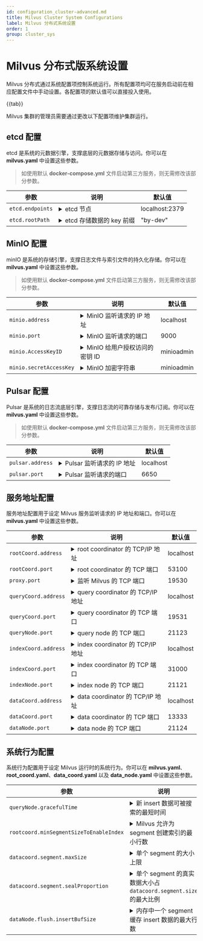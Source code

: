 ```yaml
---
id: configuration_cluster-advanced.md
title: Milvus Cluster System Configurations
label: Milvus 分布式系统设置
order: 1
group: cluster_sys
---
```


# Milvus 分布式版系统设置

Milvus 分布式通过系统配置项控制系统运行。所有配置项均可在服务启动前在相应配置文件中手动设置。各配置项的默认值可以直接投入使用。



{{tab}}


Milvus 集群的管理员需要通过更改以下配置项维护集群运行。

## etcd 配置

etcd 是系统的元数据引擎，支撑底层的元数据存储与访问。你可以在 **milvus.yaml** 中设置这些参数。

> 如使用默认 **docker-compose.yml** 文件启动第三方服务，则无需修改该部分参数。

<table id="etcd">
<thead>
  <tr>     
    <th class="width20">参数</th>     
    <th class="width70">说明</th>     
    <th class="width10">默认值</th>   
  </tr>
</thead>
<tbody>
	<tr>
		<td><code>etcd.endpoints</code></td>
		<td><details>
       <summary>etcd 节点</summary>
       <li>环境变量：<code>ETCD_ENDPOINTS</code></li>
       <li>etcd 监听请求的有效地址，用于访问 etcd 服务。</li>
       <li>Milvus 启动时，优先从环境变量 <code>ETCD_ENDPOINTS</code> 获得有效地址。</li>
       <li>对于已存在的 etcd 集群，请将该参数改为当前 etcd 节点。</li>
      </details></td>
		<td>localhost:2379</td>
	</tr>
	<tr>
		<td><code>etcd.rootPath</code></td>
		<td><details>
       <summary>etcd 存储数据的 key 前缀</summary>
       <li>Milvus 向 etcd 存储数据使用的 key 前缀</li>
       <li>在使用 Milvus 一段时间后，请不要轻易更改这个参数。更改之后您将无法正确访问之前的数据。</li>
       <li>推荐在初次使用 Milvus 前修改这个参数。</li>
       <li>对于已存在的 etcd 服务，请为 Milvus 设置一个容易辨析的 key 前缀，推荐使用 "<b>milvus-root</b>"。</li>
      </details></td>
		<td>"by-dev"</td>
	</tr>
</tbody>
</table>


## MinIO 配置

minIO 是系统的存储引擎，支撑日志文件与索引文件的持久化存储。你可以在 **milvus.yaml** 中设置这些参数。

> 如使用默认 **docker-compose.yml** 文件启动第三方服务，则无需修改该部分参数。

<table id="minio">
<thead>
  <tr>     
    <th class="width20">参数</th>     
    <th class="width70">说明</th>     
    <th class="width10">默认值</th>   
  </tr>
</thead>
<tbody>
  <tr>
		<td><code>minio.address</code></td>
		<td><details>
       <summary>MinIO 监听请求的 IP 地址</summary>
       <li>环境变量：<code>MINIO_ADDRESS</code></li>
       <li>MinIO 监听请求的 IP 地址，用于访问 MinIO 服务。<code>minio.address</code> 和 <code>minio.port</code> 共同组成 MinIO 监听请求的有效地址。</li>
       <li>Milvus 启动时，优先从环境变量 <code>MINIO_ADDRESS</code> 获得有效 IP 地址。</li>
      <li>默认值适用于 MinIO 与 Milvus 运行于相同的网络中。</li>
      <li>Milvus 2.0 使用非安全模式访问 MinIO。后续版本将支持安全模式访问 MinIO。</li>
      </details></td>
		<td>localhost</td>
	</tr>
  <tr>
		<td><code>minio.port</code></td>
		<td><details>
       <summary>MinIO 监听请求的端口</summary>
       <li>环境变量：<code>MINIO_ADDRESS</code></li>
       <li>MinIO 监听请求的端口，用于访问 MinIO 服务。<code>minio.address</code> 和 <code>minio.port</code> 共同组成 MinIO 监听请求的有效地址。</li>
       <li>Milvus 启动时，优先从环境变量 <code>MINIO_ADDRESS</code> 获得有效端口。</li>
      </details></td>
		<td>9000</td>
	</tr>
  <tr>
		<td><code>minio.AccessKeyID</code></td>
		<td><details>
       <summary>MinIO 给用户授权访问的密钥 ID</summary>
       <li>环境变量：<code>MINIO_ACCESS_KEY</code></li>
       <li>MinIO 颁发给用户的访问服务所需要的密钥 ID，用于做身份认证。<code>minio.accessKeyID</code> 与 <code>minio.secretAccessKey</code> 共同用于访问 MinIO 服务。</li>
       <li>此配置项需要与 MinIO 服务启动时所需要的环境变量 <code>MINIO_ACCESS_KEY</code>相同。默认值适用于使用默认 <b>docker-compose.yml</b> 文件启动 Milvus。</li>
      </details></td>
		<td>minioadmin</td>
	</tr>
  <tr>
		<td><code>minio.secretAccessKey</code></td>
		<td><details>
       <summary>MinIO 加密字符串</summary>
       <li>环境变量：<code>MINIO_SECRET_KEY</code></li>
       <li>用于加密签名字符串和服务器端验证签名字符串的密钥，须严格保密，仅用户与 MinIO 服务端可见。</li>
       <li>此配置项需要与 MinIO 服务启动时所需要的环境变量 <code>MINIO_SECRET_KEY</code>相同。默认值适用于使用默认 <b>docker-compose.yml</b> 文件启动 Milvus。</li>
      </details></td>
		<td>minioadmin</td>
	</tr>
</tbody>
</table>


## Pulsar 配置

Pulsar 是系统的日志流底层引擎，支撑日志流的可靠存储与发布/订阅。你可以在 **milvus.yaml** 中设置这些参数。

> 如使用默认 **docker-compose.yml** 文件启动第三方服务，则无需修改该部分参数。

<table id="pulsar">
<thead>
  <tr>     
    <th class="width20">参数</th>     
    <th class="width70">说明</th>     
    <th class="width10">默认值</th>   
  </tr>
</thead>
<tbody>
  <tr>
		<td><code>pulsar.address</code></td>
		<td><details>
       <summary>Pulsar 监听请求的 IP 地址</summary>
       <li>环境变量：<code>PULSAR_ADDRESS</code></li>
      <li>Pulsar 监听请求的 IP 地址，用于访问 MinIO 服务。<code>pulsar.address</code> 与 <code>pulsar.port</code> 共同组成 Pulsar 监听请求的有效地址。</li>
      <li>Milvus 启动时，优先从环境变量 <code>PULSAR_ADDRESS</code> 获得有效 IP 地址。</li>
       <li>默认值适用于 Pulsar 与 Milvus 运行于相同的网络中。</li>
      </details></td>
		<td>localhost</td>
	</tr>
  <tr>
		<td><code>pulsar.port</code></td>
		<td><details>
       <summary>Pulsar 监听请求的端口</summary>
       <li>环境变量：<code>PULSAR_ADDRESS</code></li>
      <li>Pulsar 监听请求的端口，用于访问 MinIO 服务。<code>pulsar.address</code> 与 <code>pulsar.port</code> 共同组成 Pulsar 监听请求的有效地址。</li>
      <li>Milvus 启动时，优先从环境变量 <code>PULSAR_ADDRESS</code> 获得有效 IP 地址。</li>
      </details></td>
		<td>6650</td>
	</tr>
</tbody>
</table>


## 服务地址配置

服务地址配置用于设定 Milvus 服务监听请求的 IP 地址和端口。你可以在 **milvus.yaml** 中设置这些参数。

<table id="server_address">
<thead>
  <tr>     
    <th class="width20">参数</th>     
    <th class="width70">说明</th>     
    <th class="width10">默认值</th>   
  </tr>
</thead>
<tbody>
  <tr>
		<td><code>rootCoord.address</code></td>
		<td><details>
       <summary>root coordinator 的 TCP/IP 地址</summary>
       <li>如果将该参数设置为 <code>0.0.0.0</code>，root coordinator 将会在所有 IPv4 地址监听。</li>
       <li>该参数只有在 Milvus 启动时设置生效。</li>
      </details></td>
		<td>localhost</td>
	</tr>
  <tr>
		<td><code>rootCoord.port</code></td>
		<td><details>
       <summary>root coordinator 的 TCP 端口</summary>
       <li>该参数只有在 Milvus 启动时设置生效。</li>
      </details></td>
		<td>53100</td>
	</tr>
  <tr>
		<td><code>proxy.port</code></td>
		<td><details>
       <summary>监听 Milvus 的 TCP 端口</summary>
       <li>该参数只有在 Milvus 启动时设置生效。</li>
      </details></td>
		<td>19530</td>
	</tr>
  <tr>
		<td><code>queryCoord.address</code></td>
		<td><details>
       <summary>query coordinator 的 TCP/IP 地址</summary>
       <li>如果将该参数设置为 <code>0.0.0.0</code>，query coordinator 将会在所有 IPv4 地址监听。</li>
       <li>该参数只有在 Milvus 启动时设置生效。</li>
      </details></td>
		<td>localhost</td>
	</tr>
  <tr>
		<td><code>queryCoord.port</code></td>
		<td><details>
       <summary>query coordinator 的 TCP 端口</summary>
       <li>该参数只有在 Milvus 启动时设置生效。</li>
      </details></td>
		<td>19531</td>
	</tr>
  <tr>
		<td><code>queryNode.port</code></td>
		<td><details>
       <summary>query node 的 TCP 端口</summary>
       <li>该参数只有在 Milvus 启动时设置生效。</li>
      </details></td>
		<td>21123</td>
	</tr>
  <tr>
		<td><code>indexCoord.address</code></td>
		<td><details>
       <summary>index coordinator 的 TCP/IP 地址</summary>
       <li>该参数只有在 Milvus 启动时设置生效。</li>
      </details></td>
		<td>localhost</td>
	</tr>
  <tr>
		<td><code>indexCoord.port</code></td>
		<td><details>
       <summary>index coordinator 的 TCP 端口</summary>
       <li>该参数只有在 Milvus 启动时设置生效。</li>
      </details></td>
		<td>31000</td>
	</tr>
  <tr>
		<td><code>indexNode.port</code></td>
		<td><details>
       <summary>index node 的 TCP 端口</summary>
       <li>该参数只有在 Milvus 启动时设置生效。</li>
      </details></td>
		<td>21121</td>
	</tr>
  <tr>
		<td><code>dataCoord.address</code></td>
		<td><details>
       <summary>data coordinator 的 TCP/IP 地址</summary>
       <li>该参数只有在 Milvus 启动时设置生效。</li>
      </details></td>
		<td>localhost</td>
	</tr>
  <tr>
		<td><code>dataCoord.port</code></td>
		<td><details>
       <summary>data coordinator 的 TCP 端口</summary>
       <li>该参数只有在 Milvus 启动时设置生效。</li>
      </details></td>
		<td>13333</td>
	</tr>
  <tr>
		<td><code>dataNode.port</code></td>
		<td><details>
       <summary>data node 的 TCP 端口</summary>
       <li>该参数只有在 Milvus 启动时设置生效。</li>
      </details></td>
		<td>21124</td>
	</tr>
</tbody>
</table>


## 系统行为配置

系统行为配置用于设定 Milvus 运行时的系统行为。你可以在 **milvus.yaml**、**root_coord.yaml**、**data_coord.yaml** 以及 **data_node.yaml** 中设置这些参数。

<table id="system_behavior">
<thead>
  <tr>     
    <th class="width20">参数</th>     
    <th class="width70">说明</th>     
    <th class="width10">默认值</th>   
  </tr>
</thead>
<tbody>
  <tr>
		<td><code>queryNode.gracefulTime</code></td>
		<td><details>
       <summary>新 insert 数据可被搜索的最短时间</summary>
       <li>单位：ms</li>
       <li>当 <code>search</code> 消息时间戳早于 query node 系统时间的时候，Milvus 直接执行此查询命令。</li>
       <li>当 <code>search</code> 消息时间戳晚于 query node 系统时间的时候，Milvus 会等待 query node 系统时间推进直至两者时间差小于该参数后执行此查询命令。</li>
      </details></td>
		<td>1000</td>
	</tr>
  <tr>
		<td><code>rootcoord.minSegmentSizeToEnableIndex</code></td>
		<td><details>
       <summary>Milvus 允许为 segment 创建索引的最小行数</summary>
       <li>该参数用于设定 Milvus 允许为 segment 创建索引的日志文件最小行数。</li>
      </details></td>
		<td>1024</td>
	</tr>
  <tr>
		<td><code>datacoord.segment.maxSize</code></td>
		<td><details>
       <summary>单个 segment 的大小上限</summary>
       <li>单位：MB</li>
       <li><code>datacoord.segment.maxSize</code> 和 <code>datacoord.segment.sealProportion</code> 共同决定一个 segment 可以关闭（sealed）的条件。通常情况下，一个已关闭的（sealed）segment 文件大小大约在 384 至 512 MB 之间。</li>
      </details></td>
		<td>512</td>
	</tr>
  <tr>
		<td><code>datacoord.segment.sealProportion</code></td>
		<td><details>
       <summary>单个 segment 的真实数据大小占 <code>datacoord.segment.size</code>的最大比例</summary>
       <li>当单个 segment 的真实数据大小与 <code>datacoord.segment.size</code>的比例超过该参数，此 segment 可以被关闭（sealed）。</li>
      </details></td>
		<td>0.75</td>
	</tr>
  <tr>
		<td><code>dataNode.flush.insertBufSize</code></td>
		<td><details>
       <summary>内存中一个 segment 缓存 insert 数据的最大行数</summary>
       <li>当内存中缓存的数据超过这个值时，data node 会将所有的缓存数据打包为 1 组 binlog 文件存储在 MinIO/S3 上。</li>
       <li>设定该参数与数据量大小相关。如果设定过小，系统会频繁将少量数据存盘，如果设定过大，系统的内存需求会增高。</li>
       <li>默认值适用于大多数场景。对于 128 维浮点型向量，32000 行数据会生成约 16 MB 的 binlog 文件。</li>
      </details></td>
		<td>32000</td>
	</tr>
</tbody>
</table>
